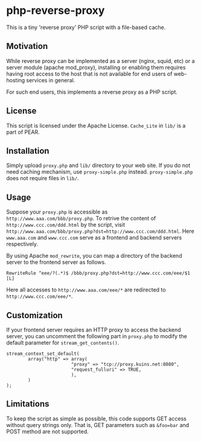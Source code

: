 php-reverse-proxy
=================

This is a tiny 'reverse proxy' PHP script with a file-based cache.


Motivation
----------

While reverse proxy can be implemented as a server (nginx, squid, etc) or a server module (apache mod_proxy), installing or enabling them requires having root access to the host that is not available for end users of web-hosting services in general.

For such end users, this implements a reverse proxy as a PHP script.


License
-------

This script is licensed under the Apache License. `Cache_Lite` in `lib/` is a part of PEAR.


Installation
------------

Simply upload `proxy.php` and `lib/` directory to your web site. If you do not need caching mechanism, use `proxy-simple.php` instead. `proxy-simple.php` does not require files in `lib/`.


Usage
-----

Suppose your `proxy.php` is accessible as `http://www.aaa.com/bbb/proxy.php`. To retrive the content of `http://www.ccc.com/ddd.html` by the script, visit `http://www.aaa.com/bbb/proxy.php?dst=http://www.ccc.com/ddd.html`. Here `www.aaa.com` and `www.ccc.com` serve as a frontend and backend servers respectively.

By using Apache `mod_rewrite`, you can map a directory of the backend server to the frontend server as follows.
```/.htaccess
RewriteRule ^eee/?(.*)$ /bbb/proxy.php?dst=http://www.ccc.com/eee/$1 [L]
```
Here all accesses to `http://www.aaa.com/eee/*` are redirected to `http://www.ccc.com/eee/*`.


Customization
-------------

If your frontend server requires an HTTP proxy to access the backend server, you can uncomment the following part in `proxy.php` to modify the default parameter for `stream_get_contents()`.

```php:proxy.php
stream_context_set_default(
        array("http" => array(
                        "proxy" => "tcp://proxy.kuins.net:8080",
                        "request_fulluri" => TRUE,
                        ),
        )
);
```

Limitations
-----------

To keep the script as simple as possible, this code supports GET access without query strings only. That is, GET parameters such as `&foo=bar` and POST method are not supported.

